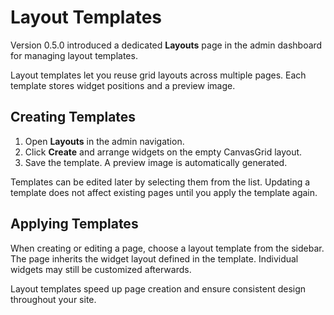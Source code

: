 # Layout Templates

Version 0.5.0 introduced a dedicated **Layouts** page in the admin dashboard for managing layout templates.

Layout templates let you reuse grid layouts across multiple pages. Each template stores widget positions and a preview image.

## Creating Templates

1. Open **Layouts** in the admin navigation.
2. Click **Create** and arrange widgets on the empty CanvasGrid layout.
3. Save the template. A preview image is automatically generated.

Templates can be edited later by selecting them from the list. Updating a template does not affect existing pages until you apply the template again.

## Applying Templates

When creating or editing a page, choose a layout template from the sidebar. The page inherits the widget layout defined in the template. Individual widgets may still be customized afterwards.

Layout templates speed up page creation and ensure consistent design throughout your site.
